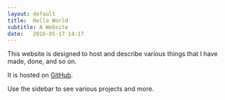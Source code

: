 ```yaml
---
layout: default
title:  Hello World
subtitle: A Website
date:   2016-05-17 14:17
---
```

This website is designed to host and describe various things that I have made, done, and so on.

It is hosted on <a href="https://github.com/LonMcGregor/lonmcgregor.github.io">GitHub</a>.

Use the sidebar to see various projects and more.